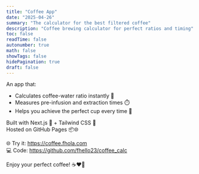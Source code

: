```yaml
---
title: "Coffee App"
date: "2025-04-26"
summary: "The calculator for the best filtered coffee"
description: "Coffee brewing calculator for perfect ratios and timing"
toc: false
readTime: false
autonumber: true
math: false
showTags: false
hidePagination: true
draft: false
---
```

An app that:

- Calculates coffee-water ratio instantly 🔢  
- Measures pre-infusion and extraction times ⏱️  
- Helps you achieve the perfect cup every time 🌟

Built with Next.js 🚀 + Tailwind CSS 🎨  
Hosted on GitHub Pages 📦🌐

🌐 Try it: https://coffee.fhola.com  
💻 Code: https://github.com/fhello23/coffee_calc

Enjoy your perfect coffee! ☕️❤️🚀

